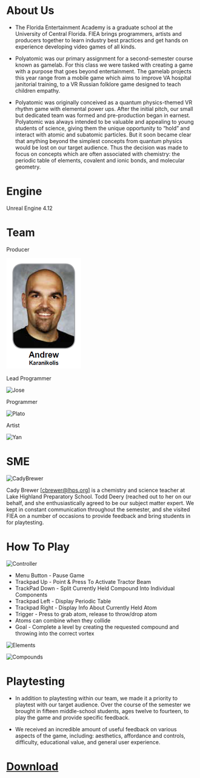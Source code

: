 # About Us
* The Florida Entertainment Academy is a graduate school at the University of Central Florida. FIEA brings programmers, artists and producers together to learn industry best practices and get hands on experience developing video games of all kinds.

* Polyatomic was our primary assignment for a second-semester course known as gamelab. For this class we were tasked with creating a game with a purpose that goes beyond entertainment. The gamelab projects this year range from a mobile game which aims to improve VA hospital janitorial training, to a VR Russian folklore game designed to teach children empathy. 

* Polyatomic was originally conceived as a quantum physics-themed VR rhythm game with elemental power ups. After the initial pitch, our small but dedicated team was formed and pre-production began in earnest. Polyatomic was always intended to be valuable and appealing to young students of science, giving them the unique opportunity to “hold” and interact with atomic and subatomic particles. But it soon became clear that anything beyond the simplest concepts from quantum physics would be lost on our target audience. Thus the decision was made to focus on concepts which are often associated with chemistry: the periodic table of elements, covalent and ionic bonds, and molecular geometry.

# Engine
Unreal Engine 4.12

# Team

   Producer
   
   ![Andrew](https://github.com/JoseOcasio1994/PolyAtomic-VR/blob/master/Resources/Andrew.PNG?raw=true) 
   
   Lead Programmer
   
   ![Jose](https://github.com/JoseOcasio1994/PolyAtomic-VR/tree/master/Resources/Jose.PNG?raw=true) 
   
   Programmer
   
   ![Plato](Phttps://github.com/JoseOcasio1994/PolyAtomic-VR/tree/master/Resources/Plato.PNG?raw=true) 
   
   Artist
   
   ![Yan](https://github.com/JoseOcasio1994/PolyAtomic-VR/tree/master/Resources/Yan.PNG?raw=true)
    
# SME
![CadyBrewer](https://github.com/JoseOcasio1994/PolyAtomic-VR/tree/master/Resources/CadyBrewer.jpg?raw=true)

Cady Brewer [cbrewer@lhps.org] is a chemistry and science teacher at Lake Highland Preparatory School. Todd Deery (reached out to her on our behalf, and she enthusiastically agreed to be our subject matter expert. We kept in constant communication throughout the semester, and she visited FIEA on a number of occasions to provide feedback and bring  students in for playtesting.

# How To Play
![Controller](https://github.com/JoseOcasio1994/PolyAtomic-VR/tree/master/Resources/Controller.png?raw=true)

* Menu Button - Pause Game
* Trackpad Up - Point & Press To Activate Tractor Beam
* TrackPad Down - Split Currently Held Compound Into Individual Components
* Trackpad Left - Display Periodic Table
* Trackpad Right - Display Info About Currently Held Atom
* Trigger - Press to grab atom, release to throw/drop atom
* Atoms can combine when they collide
* Goal - Complete a level by creating the requested compound and throwing into the correct vortex

![Elements](https://github.com/JoseOcasio1994/PolyAtomic-VR/tree/master/Resources/Elements.PNG?raw=true)

![Compounds](https://github.com/JoseOcasio1994/PolyAtomic-VR/tree/master/Resources/Compounds.PNG?raw=true)

# Playtesting
* In addition to playtesting within our team, we made it a priority to playtest with our target audience. Over the course of the semester we brought in fifteen middle-school students, ages twelve to fourteen, to play the game and provide specific feedback.

* We received an incredible amount of useful feedback on various aspects of the game, including: aesthetics, affordance and controls, difficulty, educational value, and general user experience.

# [Download](https://github.com/JoseOcasio1994/PolyAtomic-VR/tree/master/PolyAtomic%20Executable)

